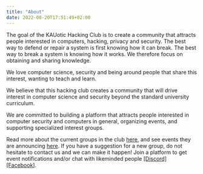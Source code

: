 ```yaml
---
title: "About"
date: 2022-08-20T17:51:49+02:00
---
```

The goal of the KAUotic Hacking Club is to create a community that attracts people 
interested in computers, hacking, privacy and security. 
The best way to defend or repair a system is first knowing how it can break. 
The best way to break a system is knowing how it works. 
We therefore focus on obtaining and sharing knowledge.


We love computer science, security and being around people that share this interest, wanting to teach and learn.


We believe that this hacking club creates a community that will drive interest in computer science and security beyond the standard university curriculum.


We are committed to building a platform that attracts people interested in computer security and computers in general, organizing events, and supporting specialized interest groups.


Read more about the current groups in the club [here](/groups), and see events they are announcing [here](/events). If you have a suggestion for a new group, do not hesitate to contact us and we can make it happen! Join a platform to get event notifications and/or chat with likeminded people [[Discord]](https://discord.gg/vUxACEG2Qe) [[Facebook]](https://www.facebook.com/groups/kauotic).
